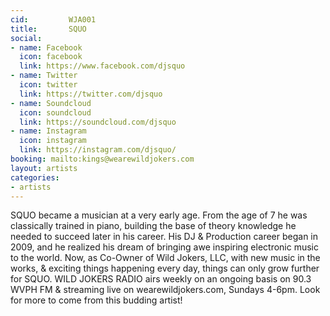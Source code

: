 ```yaml
---
cid:         WJA001
title:       SQUO
social:
- name: Facebook
  icon: facebook
  link: https://www.facebook.com/djsquo
- name: Twitter
  icon: twitter
  link: https://twitter.com/djsquo
- name: Soundcloud
  icon: soundcloud
  link: https://soundcloud.com/djsquo
- name: Instagram
  icon: instagram
  link: https://instagram.com/djsquo/
booking: mailto:kings@wearewildjokers.com
layout: artists
categories:
- artists
---
```


SQUO became a musician at a very early age. From the age of 7 he was classically trained in piano, building the base of theory knowledge he needed to succeed later in his career. His DJ & Production career began in 2009, and he realized his dream of bringing awe inspiring electronic music to the world. Now, as Co-Owner of Wild Jokers, LLC, with new music in the works, & exciting things happening every day, things can only grow further for SQUO. WILD JOKERS RADIO airs weekly on an ongoing basis on 90.3 WVPH FM & streaming live on wearewildjokers.com, Sundays 4-6pm. Look for more to come from this budding artist!